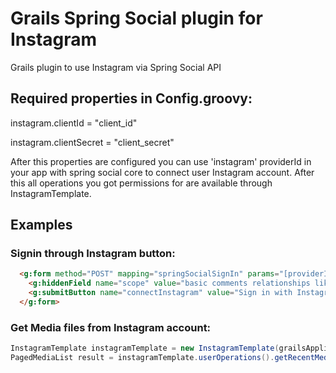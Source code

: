 Grails Spring Social plugin for Instagram
==============================

Grails plugin to use Instagram via Spring Social API

## Required properties in Config.groovy:

instagram.clientId = "client_id"

instagram.clientSecret = "client_secret"

After this properties are configured you can use 'instagram' providerId in your app with spring social core to connect user Instagram account. After this all operations you got permissions for are available through InstagramTemplate.

## Examples
### Signin through Instagram button:
```html
  <g:form method="POST" mapping="springSocialSignIn" params="[providerId: 'instagram']">
    <g:hiddenField name="scope" value="basic comments relationships likes"/>
    <g:submitButton name="connectInstagram" value="Sign in with Instagram"/>
  </g:form>
```

### Get Media files from Instagram account:
```groovy
InstagramTemplate instagramTemplate = new InstagramTemplate(grailsApplication.config.instagram.clientId, userConnection.accessToken)
PagedMediaList result = instagramTemplate.userOperations().getRecentMedia(instagramConnection.providerUserId as Long)
```

